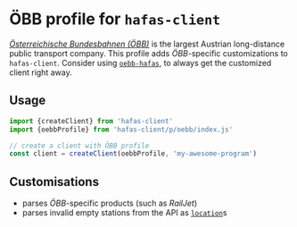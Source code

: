 # ÖBB profile for `hafas-client`

[*Österreichische Bundesbahnen (ÖBB)*](https://en.wikipedia.org/wiki/Austrian_Federal_Railways) is the largest Austrian long-distance public transport company. This profile adds *ÖBB*-specific customizations to `hafas-client`. Consider using [`oebb-hafas`](https://github.com/juliuste/oebb-hafas#oebb-hafas), to always get the customized client right away.

## Usage

```js
import {createClient} from 'hafas-client'
import {oebbProfile} from 'hafas-client/p/oebb/index.js'

// create a client with ÖBB profile
const client = createClient(oebbProfile, 'my-awesome-program')
```


## Customisations

- parses *ÖBB*-specific products (such as *RailJet*)
- parses invalid empty stations from the API as [`location`](https://github.com/public-transport/friendly-public-transport-format/blob/3bd36faa721e85d9f5ca58fb0f38cdbedb87bbca/spec/readme.md#location-objects)s
